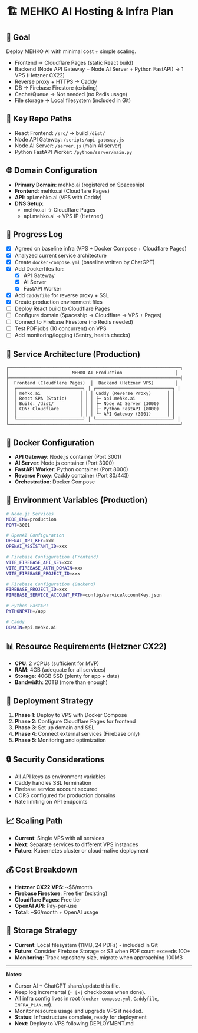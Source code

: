 # 🏗️ MEHKO AI Hosting & Infra Plan

## 🎯 Goal
Deploy MEHKO AI with minimal cost + simple scaling.
- Frontend → Cloudflare Pages (static React build)
- Backend (Node API Gateway + Node AI Server + Python FastAPI) → 1 VPS (Hetzner CX22)
- Reverse proxy + HTTPS → Caddy
- DB → Firebase Firestore (existing)
- Cache/Queue → Not needed (no Redis usage)
- File storage → Local filesystem (included in Git)

## 📂 Key Repo Paths
- React Frontend: `/src/` → build `/dist/`
- Node API Gateway: `/scripts/api-gateway.js`
- Node AI Server: `/server.js` (main AI server)
- Python FastAPI Worker: `/python/server/main.py`

## 🌐 Domain Configuration
- **Primary Domain**: mehko.ai (registered on Spaceship)
- **Frontend**: mehko.ai (Cloudflare Pages)
- **API**: api.mehko.ai (VPS with Caddy)
- **DNS Setup**: 
  - mehko.ai → Cloudflare Pages
  - api.mehko.ai → VPS IP (Hetzner)

## 📝 Progress Log
- [x] Agreed on baseline infra (VPS + Docker Compose + Cloudflare Pages)
- [x] Analyzed current service architecture
- [x] Create `docker-compose.yml` (baseline written by ChatGPT)
- [x] Add Dockerfiles for:
  - [x] API Gateway
  - [x] AI Server  
  - [x] FastAPI Worker
- [x] Add `Caddyfile` for reverse proxy + SSL
- [x] Create production environment files
- [ ] Deploy React build to Cloudflare Pages
- [ ] Configure domain (Spaceship → Cloudflare → VPS + Pages)
- [ ] Connect to Firebase Firestore (no Redis needed)
- [ ] Test PDF jobs (10 concurrent) on VPS
- [ ] Add monitoring/logging (Sentry, health checks)

## 🔧 Service Architecture (Production)
```
┌─────────────────────────────────────────────────────────────────┐
│                        MEHKO AI Production                    │
├─────────────────────────────────────────────────────────────────┤
│  Frontend (Cloudflare Pages)  │  Backend (Hetzner VPS)        │
│  ┌─────────────────────────┐ │ ┌─────────────────────────────┐ │
│  │ mehko.ai               │ │ │ Caddy (Reverse Proxy)      │ │
│  │ React SPA (Static)     │ │ │ ├─ api.mehko.ai            │ │
│  │ Build: /dist/          │ │ │ ├─ Node AI Server (3000)   │ │
│  │ CDN: Cloudflare        │ │ │ ├─ Python FastAPI (8000)   │ │
│  │                        │ │ │ └─ API Gateway (3001)      │ │
│  └─────────────────────────┘ │ └─────────────────────────────┘ │
└─────────────────────────────────────────────────────────────────┘
```

## 🐳 Docker Configuration
- **API Gateway**: Node.js container (Port 3001)
- **AI Server**: Node.js container (Port 3000) 
- **FastAPI Worker**: Python container (Port 8000)
- **Reverse Proxy**: Caddy container (Port 80/443)
- **Orchestration**: Docker Compose

## 🔑 Environment Variables (Production)
```bash
# Node.js Services
NODE_ENV=production
PORT=3001

# OpenAI Configuration
OPENAI_API_KEY=xxx
OPENAI_ASSISTANT_ID=xxx

# Firebase Configuration (Frontend)
VITE_FIREBASE_API_KEY=xxx
VITE_FIREBASE_AUTH_DOMAIN=xxx
VITE_FIREBASE_PROJECT_ID=xxx

# Firebase Configuration (Backend)
FIREBASE_PROJECT_ID=xxx
FIREBASE_SERVICE_ACCOUNT_PATH=config/serviceAccountKey.json

# Python FastAPI
PYTHONPATH=/app

# Caddy
DOMAIN=api.mehko.ai
```

## 📊 Resource Requirements (Hetzner CX22)
- **CPU**: 2 vCPUs (sufficient for MVP)
- **RAM**: 4GB (adequate for all services)
- **Storage**: 40GB SSD (plenty for app + data)
- **Bandwidth**: 20TB (more than enough)

## 🚀 Deployment Strategy
1. **Phase 1**: Deploy to VPS with Docker Compose
2. **Phase 2**: Configure Cloudflare Pages for frontend
3. **Phase 3**: Set up domain and SSL
4. **Phase 4**: Connect external services (Firebase only)
5. **Phase 5**: Monitoring and optimization

## 🔒 Security Considerations
- All API keys as environment variables
- Caddy handles SSL termination
- Firebase service account secured
- CORS configured for production domains
- Rate limiting on API endpoints

## 📈 Scaling Path
- **Current**: Single VPS with all services
- **Next**: Separate services to different VPS instances
- **Future**: Kubernetes cluster or cloud-native deployment

## 💰 Cost Breakdown
- **Hetzner CX22 VPS**: ~$6/month
- **Firebase Firestore**: Free tier (existing)
- **Cloudflare Pages**: Free tier
- **OpenAI API**: Pay-per-use
- **Total**: ~$6/month + OpenAI usage

## 📁 Storage Strategy
- **Current**: Local filesystem (11MB, 24 PDFs) - included in Git
- **Future**: Consider Firebase Storage or S3 when PDF count exceeds 100+
- **Monitoring**: Track repository size, migrate when approaching 100MB

---

**Notes:**
- Cursor AI + ChatGPT share/update this file.
- Keep log incremental (`- [x]` checkboxes when done).
- All infra config lives in root (`docker-compose.yml`, `Caddyfile`, `INFRA_PLAN.md`).
- Monitor resource usage and upgrade VPS if needed.
- **Status**: Infrastructure complete, ready for deployment
- **Next**: Deploy to VPS following DEPLOYMENT.md
